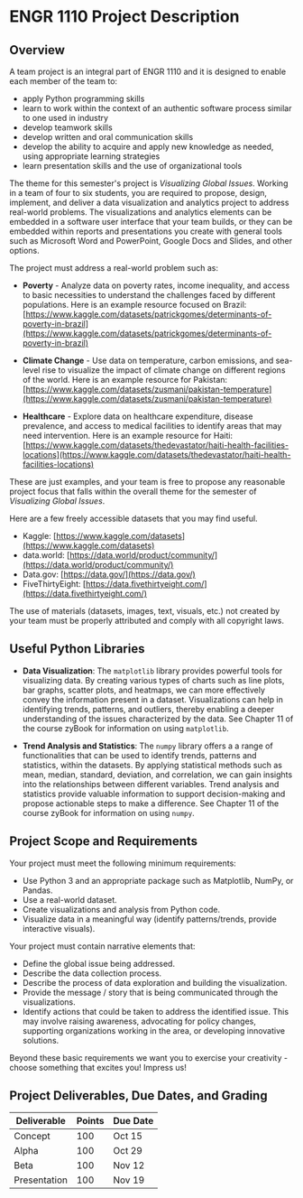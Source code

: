 
# ENGR 1110 Project Description

## Overview

A team project is an integral part of ENGR 1110 and it is designed to enable
each member of the team to:

- apply Python programming skills 
- learn to work within the context of an authentic software process similar to
  one used in industry
- develop teamwork skills
- develop written and oral communication skills
- develop the ability to acquire and apply new knowledge as needed, using
  appropriate learning strategies
- learn presentation skills and the use of organizational tools

The theme for this semester's project is *Visualizing Global Issues*. Working in
a team of four to six students, you are required to propose, design, implement,
and deliver a data visualization and analytics project to address real-world
problems. The visualizations and analytics elements can be embedded in a
software user interface that your team builds, or they can be embedded within
reports and presentations you create with general tools such as Microsoft Word
and PowerPoint, Google Docs and Slides, and other options.

The project must address a real-world problem such as:

- **Poverty** - Analyze data on poverty rates, income inequality, and access to
  basic necessities to understand the challenges faced by different populations.
  Here is an example resource focused on Brazil: 
  [https://www.kaggle.com/datasets/patrickgomes/determinants-of-poverty-in-brazil](https://www.kaggle.com/datasets/patrickgomes/determinants-of-poverty-in-brazil)

- **Climate Change** - Use data on temperature, carbon emissions, and sea-level
  rise to visualize the impact of climate change on different regions of the
  world. Here is an example resource for Pakistan:
  [https://www.kaggle.com/datasets/zusmani/pakistan-temperature](https://www.kaggle.com/datasets/zusmani/pakistan-temperature)

- **Healthcare** - Explore data on healthcare expenditure, disease prevalence,
  and access to medical facilities to identify areas that may need intervention.
  Here is an example resource for Haiti:
  [https://www.kaggle.com/datasets/thedevastator/haiti-health-facilities-locations](https://www.kaggle.com/datasets/thedevastator/haiti-health-facilities-locations)

These are just examples, and your team is free to propose any reasonable project
focus that falls within the overall theme for the semester of *Visualizing
Global Issues*.

Here are a few freely accessible datasets that you may find useful.

- Kaggle: [https://www.kaggle.com/datasets](https://www.kaggle.com/datasets)
- data.world: [https://data.world/product/community/](https://data.world/product/community/)
- Data.gov: [https://data.gov/](https://data.gov/)
- FiveThirtyEight: [https://data.fivethirtyeight.com/](https://data.fivethirtyeight.com/)

The use of materials (datasets, images, text, visuals, etc.) not created by your
team must be properly attributed and comply with all copyright laws.


## Useful Python Libraries

- **Data Visualization**: The `matplotlib` library provides powerful tools for
  visualizing data. By creating various types of charts such as line plots, bar
  graphs, scatter plots, and heatmaps, we can more effectively convey the
  information present in a dataset. Visualizations can help in identifying
  trends, patterns, and outliers, thereby enabling a deeper understanding of the
  issues characterized by the data. See Chapter 11 of the course zyBook for
  information on using `matplotlib`.

- **Trend Analysis and Statistics**: The `numpy` library offers a a range of
  functionalities that can be used to identify trends, patterns and statistics,
  within the datasets.  By applying statistical methods such as mean, median,
  standard, deviation, and correlation, we can gain insights into the
  relationships between different variables.  Trend analysis and statistics
  provide valuable information to support decision-making and propose actionable
  steps to make a difference. See Chapter 11 of the course zyBook for
  information on using `numpy`.


## Project Scope and Requirements

Your project must meet the following minimum requirements:

- Use Python 3 and an appropriate package such as Matplotlib, NumPy, or Pandas.
- Use a real-world dataset.
- Create visualizations and analysis from Python code.
- Visualize data in a meaningful way (identify patterns/trends, provide
  interactive visuals).

Your project must contain narrative elements that:

- Define the global issue being addressed.
- Describe the data collection process.
- Describe the process of data exploration and building the visualization.
- Provide the message / story that is being communicated through the
  visualizations.
- Identify actions that could be taken to address the identified issue. This may
  involve raising awareness, advocating for policy changes, supporting
  organizations working in the area, or developing innovative solutions.

Beyond these basic requirements we want you to exercise your creativity - choose
something that excites you! Impress us! 


## Project Deliverables, Due Dates, and Grading

Deliverable | Points | Due Date   
----------- | ------ | --------   
Concept      | 100    | Oct 15   
Alpha        | 100    | Oct 29  
Beta         | 100    | Nov 12  
Presentation | 100    | Nov 19  




[Author]: <> (Karen Nix)

[Edits]: <> (Dean Hendrix)


